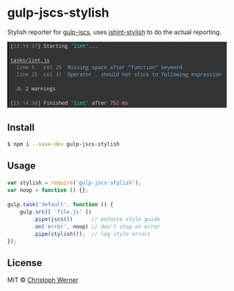 # gulp-jscs-stylish

Stylish reporter for [gulp-jscs](https://github.com/jscs-dev/gulp-jscs), uses [jshint-stylish](https://github.com/sindresorhus/jshint-stylish) to do the actual reporting.

![screenshot](screenshot.png)

## Install

```sh
$ npm i --save-dev gulp-jscs-stylish
```


## Usage

```js
var stylish = require('gulp-jscs-stylish');
var noop = function () {};

gulp.task('default', function () {
	gulp.src([ 'file.js' ])
		.pipe(jscs())      // enforce style guide
		.on('error', noop) // don't stop on error
		.pipe(stylish());  // log style errors
});
```


## License

MIT © [Christoph Werner](http://twitter.com/gonsfx)
